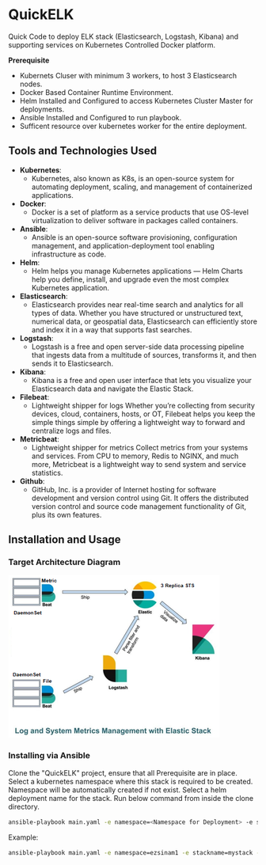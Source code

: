 # QuickELK

Quick Code to deploy ELK stack (Elasticsearch, Logstash, Kibana) and supporting services on Kubernetes Controlled Docker platform.

**Prerequisite**
- Kubernets Cluser with minimum 3 workers, to host 3 Elasticsearch nodes.
- Docker Based Container Runtime Environment.
- Helm Installed and Configured to access Kubernetes Cluster Master for deployments.
- Ansible Installed and Configured to run playbook.
- Sufficent resource over kubernetes worker for the entire deployment.


## Tools and Technologies Used
- **Kubernetes**:
    - Kubernetes, also known as K8s, is an open-source system for automating deployment, scaling, and management of containerized applications.
- **Docker**:
    - Docker is a set of platform as a service products that use OS-level virtualization to deliver software in packages called containers.
- **Ansible**:
    - Ansible is an open-source software provisioning, configuration management, and application-deployment tool enabling infrastructure as code.
- **Helm**:
    - Helm helps you manage Kubernetes applications — Helm Charts help you define, install, and upgrade even the most complex Kubernetes application.
- **Elasticsearch**: 
    - Elasticsearch provides near real-time search and analytics for all types of data. Whether you have structured or unstructured text, numerical data, or geospatial data, Elasticsearch can efficiently store and index it in a way that supports fast searches.
- **Logstash**:
    - Logstash is a free and open server-side data processing pipeline that ingests data from a multitude of sources, transforms it, and then sends it to Elasticsearch.
- **Kibana**:
    - Kibana is a free and open user interface that lets you visualize your Elasticsearch data and navigate the Elastic Stack.
- **Filebeat**:
    - Lightweight shipper for logs Whether you’re collecting from security devices, cloud, containers, hosts, or OT, Filebeat helps you keep the simple things simple by offering a lightweight way to forward and centralize logs and files. 
- **Metricbeat**:
    - Lightweight shipper for metrics Collect metrics from your systems and services. From CPU to memory, Redis to NGINX, and much more, Metricbeat is a lightweight way to send system and service statistics.
- **Github**:
    - GitHub, Inc. is a provider of Internet hosting for software development and version control using Git. It offers the distributed version control and source code management functionality of Git, plus its own features.

## Installation and Usage

### Target Architecture Diagram
![Deployment Diagram](/ELK_DiaNew.png)

### Installing via Ansible

Clone the "QuickELK" project, ensure that all Prerequisite are in place. Select a kubernetes namespace where this stack is required to be created. Namespace will be automatically created if not exist. Select a helm deployment name for the stack. Run below command from inside the clone directory.

```bash
ansible-playbook main.yaml -e namespace=<Namespace for Deployment> -e stackname=<Name of Stack> -e chartpath=elk-stack
```

Example:
```bash
ansible-playbook main.yaml -e namespace=ezsinam1 -e stackname=mystack -e chartpath=elk-stack


```
